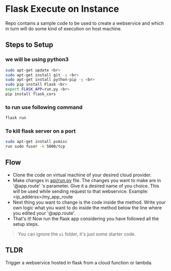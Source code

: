 # Flask Execute on Instance

Repo contains a sample code to be used to create a webservice and which in turn will do some kind of execution on host machine.

## Steps to Setup

### we will be using python3

```bash
sudo apt-get update <br>
sudo apt-get install git -y <br>
sudo apt-get install python-pip -y <br>
sudo pip install Flask <br>
export FLASK_APP=run.py <br>
pip install flask_cors
```

### to run use following command

```bash
flask run
```

### To kill flask server on a port

```bash
sudo apt-get install psmisc
run sudo fuser -k 5000/tcp
```

## Flow

* Clone the code on virtual machine of your desired cloud provider.
* Make changes in [api/run.py](api/run.py) file. The changes you want to make are in '@app.route' 's parameter.
Give it a desired name of you choice. This will be used while sending request to that webservice.
Example: <ip_adderss>/my_app_route
* Next thing you want to change is the code inside the method. Write your own logic what you want to do inside the method below the line where you edited your '@app.route'.
* That's it! Now run the flask app considering you have followed all the setup steps.

> You can ignore the `ui` folder, it's just some starter code.

## TLDR

Trigger a webservice hosted in flask from a cloud function or lambda.
